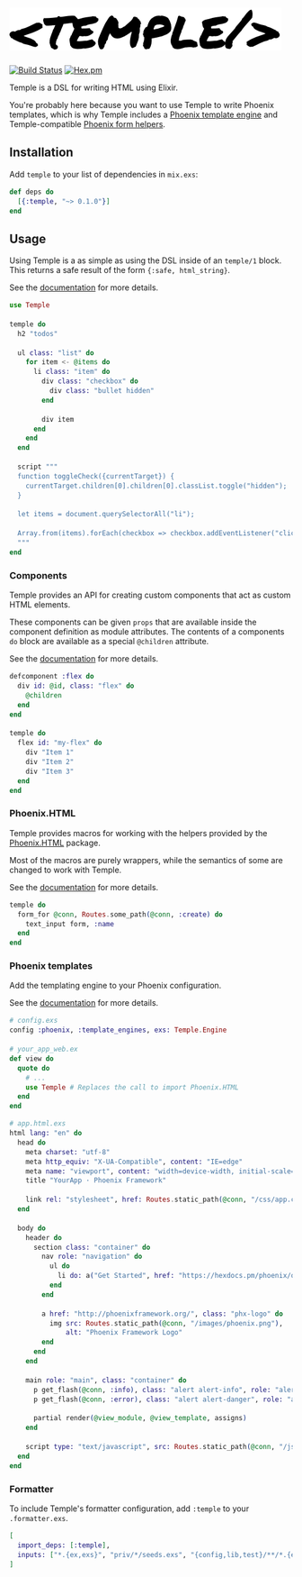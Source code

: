 # ![](temple.png)

[![Build Status](https://travis-ci.com/mhanberg/temple.svg?branch=master)](https://travis-ci.com/mhanberg/temple)
[![Hex.pm](https://img.shields.io/hexpm/v/temple.svg)](https://hex.pm/packages/temple)

Temple is a DSL for writing HTML using Elixir.

You're probably here because you want to use Temple to write Phoenix templates, which is why Temple includes a [Phoenix template engine](#phoenix-templates) and Temple-compatible [Phoenix form helpers](#phoenixhtml).

## Installation

Add `temple` to your list of dependencies in `mix.exs`:

```elixir
def deps do
  [{:temple, "~> 0.1.0"}]
end
```

## Usage

Using Temple is a as simple as using the DSL inside of an `temple/1` block. This returns a safe result of the form `{:safe, html_string}`.

See the [documentation](https://hexdocs.pm/temple/0.1.0/Temple.Tags.html) for more details.

```elixir
use Temple

temple do
  h2 "todos"

  ul class: "list" do
    for item <- @items do
      li class: "item" do
        div class: "checkbox" do
          div class: "bullet hidden"
        end

        div item
      end
    end
  end

  script """
  function toggleCheck({currentTarget}) {
    currentTarget.children[0].children[0].classList.toggle("hidden");
  }

  let items = document.querySelectorAll("li");

  Array.from(items).forEach(checkbox => checkbox.addEventListener("click", toggleCheck));
  """
end
```

### Components

Temple provides an API for creating custom components that act as custom HTML elements.

These components can be given `props` that are available inside the component definition as module attributes. The contents of a components `do` block are available as a special `@children` attribute.

See the [documentation](https://hexdocs.pm/temple/0.1.0/Temple.html#defcomponent/2) for more details.

```elixir
defcomponent :flex do
  div id: @id, class: "flex" do
    @children
  end
end

temple do
  flex id: "my-flex" do
    div "Item 1"
    div "Item 2"
    div "Item 3"
  end
end
```

### Phoenix.HTML

Temple provides macros for working with the helpers provided by the [Phoenix.HTML](https://www.github.com/phoenixframework/phoenix_html) package.

Most of the macros are purely wrappers, while the semantics of some are changed to work with Temple.

See the [documentation](https://hexdocs.pm/temple/0.1.0/Temple.Form.html#content) for more details.

```elixir
temple do
  form_for @conn, Routes.some_path(@conn, :create) do
    text_input form, :name
  end
end
```

### Phoenix templates

Add the templating engine to your Phoenix configuration.

See the [documentation](https://hexdocs.pm/temple/0.1.0/Temple.Engine.html#content) for more details.

```elixir
# config.exs
config :phoenix, :template_engines, exs: Temple.Engine

# your_app_web.ex
def view do
  quote do
    # ...
    use Temple # Replaces the call to import Phoenix.HTML
  end
end
```

```elixir
# app.html.exs
html lang: "en" do
  head do
    meta charset: "utf-8"
    meta http_equiv: "X-UA-Compatible", content: "IE=edge"
    meta name: "viewport", content: "width=device-width, initial-scale=1.0"
    title "YourApp · Phoenix Framework"

    link rel: "stylesheet", href: Routes.static_path(@conn, "/css/app.css")
  end

  body do
    header do
      section class: "container" do
        nav role: "navigation" do
          ul do
            li do: a("Get Started", href: "https://hexdocs.pm/phoenix/overview.html")
          end
        end

        a href: "http://phoenixframework.org/", class: "phx-logo" do
          img src: Routes.static_path(@conn, "/images/phoenix.png"),
              alt: "Phoenix Framework Logo"
        end
      end
    end

    main role: "main", class: "container" do
      p get_flash(@conn, :info), class: "alert alert-info", role: "alert"
      p get_flash(@conn, :error), class: "alert alert-danger", role: "alert"

      partial render(@view_module, @view_template, assigns)
    end

    script type: "text/javascript", src: Routes.static_path(@conn, "/js/app.js")
  end
end
```

### Formatter

To include Temple's formatter configuration, add `:temple` to your `.formatter.exs`.

```elixir
[
  import_deps: [:temple],
  inputs: ["*.{ex,exs}", "priv/*/seeds.exs", "{config,lib,test}/**/*.{ex,exs}"],
]
```

